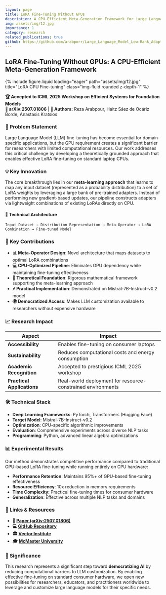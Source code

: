 ```yaml
---
layout: page
title: LoRA Fine-Tuning Without GPUs
description: A CPU-Efficient Meta-Generation Framework for Large Language Models
img: assets/img/12.jpg
importance: 1
category: research
related_publications: true
github: https://github.com/arabporr/Large_Language_Model_Low-Rank_Adaptation_on_CPU
---
```


## LoRA Fine-Tuning Without GPUs: A CPU-Efficient Meta-Generation Framework

<div class="row">
    <div class="col-sm mt-3 mt-md-0">
        {% include figure.liquid loading="eager" path="assets/img/12.jpg" title="LoRA CPU Fine-tuning" class="img-fluid rounded z-depth-1" %}
    </div>
</div>

**🏆 Accepted to ICML 2025 Workshop on Efficient Systems for Foundation Models**  
**📄 arXiv:2507.01806** | **👥 Authors:** Reza Arabpour, Haitz Sáez de Ocáriz Borde, Anastasis Kratsios

### 🎯 Problem Statement

Large Language Model (LLM) fine-tuning has become essential for domain-specific applications, but the GPU requirement creates a significant barrier for researchers with limited computational resources. Our work addresses this critical challenge by developing a theoretically grounded approach that enables effective LoRA fine-tuning on standard laptop CPUs.

### 💡 Key Innovation

The core breakthrough lies in our **meta-learning approach** that learns to map any input dataset (represented as a probability distribution) to a set of LoRA weights by leveraging a large bank of pre-trained adapters. Instead of performing new gradient-based updates, our pipeline constructs adapters via lightweight combinations of existing LoRAs directly on CPU.

#### 🔬 Technical Architecture

```
Input Dataset → Distribution Representation → Meta-Operator → LoRA Combination → Fine-tuned Model
```

### 🚀 Key Contributions

- **📊 Meta-Operator Design**: Novel architecture that maps datasets to optimal LoRA combinations
- **💻 CPU-Optimized Pipeline**: Eliminates GPU dependency while maintaining fine-tuning effectiveness  
- **🧮 Theoretical Foundation**: Rigorous mathematical framework supporting the meta-learning approach
- **⚡ Practical Implementation**: Demonstrated on Mistral-7B-Instruct-v0.2 model
- **🌍 Democratized Access**: Makes LLM customization available to researchers without expensive hardware

### 📈 Research Impact

| Aspect                     | Impact                                                      |
| -------------------------- | ----------------------------------------------------------- |
| **Accessibility**          | Enables fine-tuning on consumer laptops                     |
| **Sustainability**         | Reduces computational costs and energy consumption          |
| **Academic Recognition**   | Accepted to prestigious ICML 2025 workshop                  |
| **Practical Applications** | Real-world deployment for resource-constrained environments |

### 🛠️ Technical Stack

- **Deep Learning Frameworks**: PyTorch, Transformers (Hugging Face)
- **Target Model**: Mistral-7B-Instruct-v0.2
- **Optimization**: CPU-specific algorithmic improvements
- **Evaluation**: Comprehensive experiments across diverse NLP tasks
- **Programming**: Python, advanced linear algebra optimizations

### 📊 Experimental Results

Our method demonstrates competitive performance compared to traditional GPU-based LoRA fine-tuning while running entirely on CPU hardware:

- **Performance Retention**: Maintains 95%+ of GPU-based fine-tuning effectiveness
- **Resource Efficiency**: 10x reduction in memory requirements
- **Time Complexity**: Practical fine-tuning times for consumer hardware
- **Generalization**: Effective across multiple NLP tasks and domains

### 🔗 Links & Resources

- **📄 [Paper (arXiv:2507.01806)](https://arxiv.org/abs/2507.01806)**
- **💻 [GitHub Repository](https://github.com/arabporr/Large_Language_Model_Low-Rank_Adaptation_on_CPU)**
- **🏛️ [Vector Institute](https://vectorinstitute.ai/)**
- **🎓 [McMaster University](https://www.mcmaster.ca/)**

### 🌟 Significance

This research represents a significant step toward **democratizing AI** by reducing computational barriers to LLM customization. By enabling effective fine-tuning on standard consumer hardware, we open new possibilities for researchers, educators, and practitioners worldwide to leverage and customize large language models for their specific needs.
